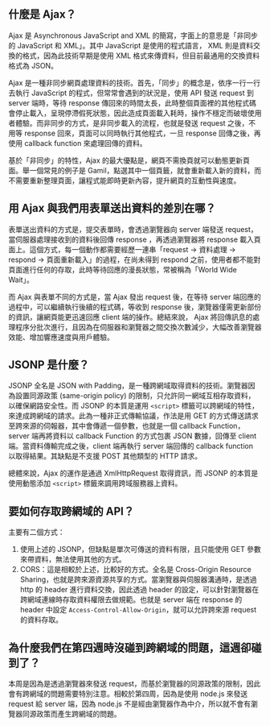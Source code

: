 ## 什麼是 Ajax？
Ajax 是 Asynchronous JavaScript and XML 的簡寫，字面上的意思是「非同步的 JavaScript 和 XML」。其中 JavaScript 是使用的程式語言， XML 則是資料交換的格式，因為此技術早期是使用 XML 格式來傳資料，但目前最通用的交換資料格式為 JSON。

Ajax 是一種非同步網頁處理資料的技術。首先，「同步」的概念是，依序一行一行去執行 JavaScript 的程式，但常常會遇到的狀況是，使用 API 發送 request 到 server 端時，等待 response 傳回來的時間太長，此時整個頁面裡的其他程式碼會停止載入，呈現停滯假死狀態，因此造成頁面載入耗時，操作不穩定而破壞使用者體驗。而非同步的方式，是非同步載入的流程，也就是發送 request 之後，不用等 response 回來，頁面可以同時執行其他程式，一旦 response 回傳之後，再使用 callback function 來處理回傳的資料。

基於「非同步」的特性，Ajax 的最大優點是，網頁不需換頁就可以動態更新頁面。舉一個常見的例子是 Gamil，點選其中一個頁籤，就會重新載入新的資料，而不需要重新整理頁面，讓程式能即時更新內容，提升網頁的互動性與速度。

## 用 Ajax 與我們用表單送出資料的差別在哪？
表單送出資料的方式是，提交表單時，會透過瀏覽器向 server 端發送 request，當伺服器處理接收到的資料後回傳 response ，再透過瀏覽器將 response 載入頁面上。這個方式，每一個動作都需要經歷一連串「request → 資料處理 → respond → 頁面重新載入」的過程，在尚未得到 respond 之前，使用者都不能對頁面進行任何的存取，此時等待回應的漫長狀態，常被稱為「World Wide Wait」。

而 Ajax 與表單不同的方式是，當 Ajax 發出 request 後，在等待 server 端回應的過程中，可以繼續執行後續的程式碼，等收到 response 後，瀏覽器僅需更新部份的資訊，讓網頁能更迅速回應 client 端的操作。總結來說， Ajax 將回傳訊息的處理程序分批次進行，且因為在伺服器和瀏覽器之間交換次數減少，大幅改善瀏覽器效能、增加響應速度與用戶體驗。

## JSONP 是什麼？
JSONP 全名是 JSON with Padding，是一種跨網域取得資料的技術。瀏覽器因為設置同源政策 (same-origin policy) 的限制，只允許同一網域互相存取資料，以確保網路安全性。而 JSONP 的本質是運用 `<script>` 標籤可以跨網域的特性，來達成跨網域的請求。此為一種非正式傳輸協議，作法是用 GET 的方式傳送請求至跨來源的伺報器，其中會傳遞一個參數，也就是一個 callback Function，server 端再將資料以 callback Function 的方式包裹 JSON 數據，回傳至 client 端。當資料傳輸完成之後，client 端再執行 server 端回傳的 callback function 以取得結果。其缺點是不支援 POST 其他類型的 HTTP 請求。

總體來說，Ajax 的運作是通過 XmlHttpRequest 取得資訊，而 JSONP 的本質是使用動態添加 `<script>` 標籤來調用跨域服務器上資料。


## 要如何存取跨網域的 API？
主要有二個方式：  
1. 使用上述的 JSONP，但缺點是單次可傳送的資料有限，且只能使用 GET 參數來帶資料，無法使用其他的方式。  
2. CORS：這是相較於上述，比較好的方式。全名是 Cross-Origin Resource Sharing，也就是跨來源資源共享的方式。當瀏覽器與伺服器溝通時，是透過 http 的 header 進行資料交換，因此透過 header 的設定，可以針對瀏覽器在跨網域連線時存取資料權限去做規範。也就是 server 端在 response 的 header 中設定 `Access-Control-Allow-Origin`，就可以允許跨來源 request 的資料存取。


## 為什麼我們在第四週時沒碰到跨網域的問題，這週卻碰到了？
本周是因為是透過瀏覽器來發送 request，而基於瀏覽器的同源政策的限制，因此會有跨網域的問題需要特別注意。相較於第四周，因為是使用 node.js 來發送 request 給 server 端，因為 node.js 不是經由瀏覽器作為中介，所以就不會有瀏覽器同源政策而產生跨網域的問題。
